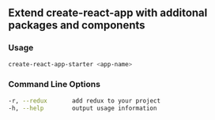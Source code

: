## Extend create-react-app with additonal packages and components

### Usage

```sh
create-react-app-starter <app-name>
```

### Command Line Options

```sh
-r, --redux       add redux to your project
-h, --help        output usage information
```

